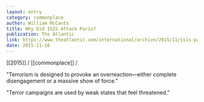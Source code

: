 ```yaml
---
layout: entry
category: commonplace
author: William McCants
title: Why Did ISIS Attack Paris?
publication: The Atlantic
link: https://www.theatlantic.com/international/archive/2015/11/isis-paris-attack-why/416277/
date: 2015-11-16
---
```


[[2015]] / [[commonplace]] / 

"Terrorism is designed to provoke an overreaction—either complete disengagement or a massive show of force."

"Terror campaigns are used by weak states that feel threatened."

